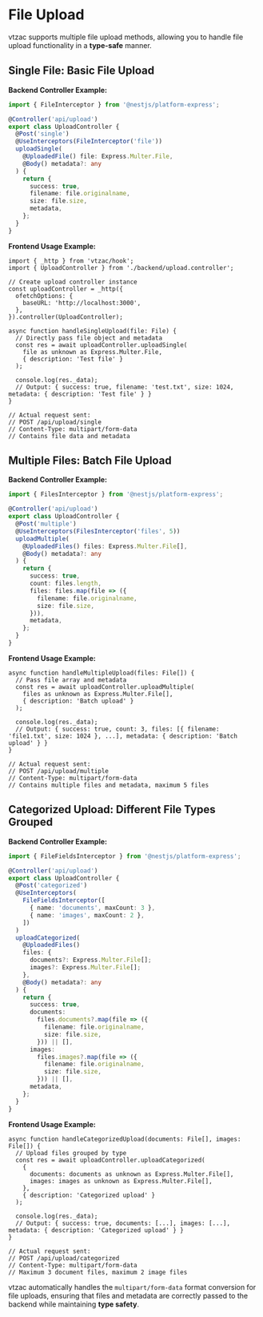 # File Upload

vtzac supports multiple file upload methods, allowing you to handle file upload functionality in a **type-safe** manner.

## Single File: Basic File Upload

**Backend Controller Example:**

```typescript
import { FileInterceptor } from '@nestjs/platform-express';

@Controller('api/upload')
export class UploadController {
  @Post('single')
  @UseInterceptors(FileInterceptor('file'))
  uploadSingle(
    @UploadedFile() file: Express.Multer.File,
    @Body() metadata?: any
  ) {
    return {
      success: true,
      filename: file.originalname,
      size: file.size,
      metadata,
    };
  }
}
```

**Frontend Usage Example:**

```tsx
import { _http } from 'vtzac/hook';
import { UploadController } from './backend/upload.controller';

// Create upload controller instance
const uploadController = _http({
  ofetchOptions: {
    baseURL: 'http://localhost:3000',
  },
}).controller(UploadController);  

async function handleSingleUpload(file: File) {
  // Directly pass file object and metadata
  const res = await uploadController.uploadSingle(
    file as unknown as Express.Multer.File,
    { description: 'Test file' }
  );

  console.log(res._data);
  // Output: { success: true, filename: 'test.txt', size: 1024, metadata: { description: 'Test file' } }
}
```

```
// Actual request sent:
// POST /api/upload/single
// Content-Type: multipart/form-data
// Contains file data and metadata
```

## Multiple Files: Batch File Upload

**Backend Controller Example:**

```typescript
import { FilesInterceptor } from '@nestjs/platform-express';

@Controller('api/upload')
export class UploadController {
  @Post('multiple')
  @UseInterceptors(FilesInterceptor('files', 5))
  uploadMultiple(
    @UploadedFiles() files: Express.Multer.File[],
    @Body() metadata?: any
  ) {
    return {
      success: true,
      count: files.length,
      files: files.map(file => ({
        filename: file.originalname,
        size: file.size,
      })),
      metadata,
    };
  }
}
```

**Frontend Usage Example:**

```tsx
async function handleMultipleUpload(files: File[]) {
  // Pass file array and metadata
  const res = await uploadController.uploadMultiple(
    files as unknown as Express.Multer.File[],
    { description: 'Batch upload' }
  );

  console.log(res._data);
  // Output: { success: true, count: 3, files: [{ filename: 'file1.txt', size: 1024 }, ...], metadata: { description: 'Batch upload' } }
}
```

```
// Actual request sent:
// POST /api/upload/multiple
// Content-Type: multipart/form-data
// Contains multiple files and metadata, maximum 5 files
```

## Categorized Upload: Different File Types Grouped

**Backend Controller Example:**

```typescript
import { FileFieldsInterceptor } from '@nestjs/platform-express';

@Controller('api/upload')
export class UploadController {
  @Post('categorized')
  @UseInterceptors(
    FileFieldsInterceptor([
      { name: 'documents', maxCount: 3 },
      { name: 'images', maxCount: 2 },
    ])
  )
  uploadCategorized(
    @UploadedFiles()
    files: {
      documents?: Express.Multer.File[];
      images?: Express.Multer.File[];
    },
    @Body() metadata?: any
  ) {
    return {
      success: true,
      documents:
        files.documents?.map(file => ({
          filename: file.originalname,
          size: file.size,
        })) || [],
      images:
        files.images?.map(file => ({
          filename: file.originalname,
          size: file.size,
        })) || [],
      metadata,
    };
  }
}
```

**Frontend Usage Example:**

```tsx
async function handleCategorizedUpload(documents: File[], images: File[]) {
  // Upload files grouped by type
  const res = await uploadController.uploadCategorized(
    {
      documents: documents as unknown as Express.Multer.File[],
      images: images as unknown as Express.Multer.File[],
    },
    { description: 'Categorized upload' }
  );

  console.log(res._data);
  // Output: { success: true, documents: [...], images: [...], metadata: { description: 'Categorized upload' } }
}
```

```
// Actual request sent:
// POST /api/upload/categorized
// Content-Type: multipart/form-data
// Maximum 3 document files, maximum 2 image files
```

vtzac automatically handles the `multipart/form-data` format conversion for file uploads, ensuring that files and metadata are correctly passed to the backend while maintaining **type safety**.
